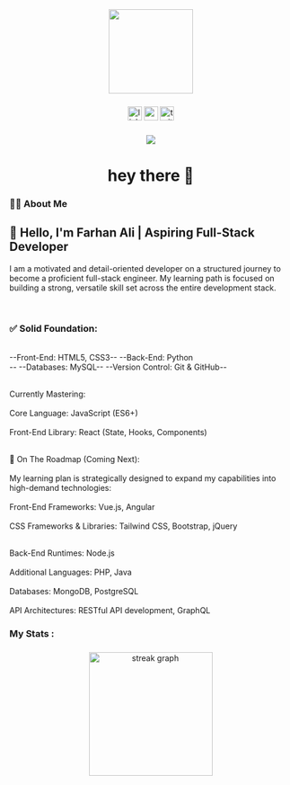 <div align="center">
  <img height="150" src="https://media.giphy.com/media/M9gbBd9nbDrOTu1Mqx/giphy.gif"  />
</div>

###

<div align="center">
  <img src="https://img.shields.io/static/v1?message=LinkedIn&logo=linkedin&label=&color=0077B5&logoColor=white&labelColor=&style=for-the-badge" height="25" alt="linkedin logo"  />
  <img src="https://img.shields.io/static/v1?message=Youtube&logo=youtube&label=&color=FF0000&logoColor=white&labelColor=&style=for-the-badge" height="25" alt="youtube logo"  />
  <img src="https://img.shields.io/static/v1?message=Twitter&logo=twitter&label=&color=1DA1F2&logoColor=white&labelColor=&style=for-the-badge" height="25" alt="twitter logo"  />
</div>

###

<div align="center">
  <img src="https://visitor-badge.laobi.icu/badge?page_id=maurodesouza.maurodesouza&"  />
</div>

###

<h1 align="center">hey there 👋</h1>

###

<h3 align="left">👩‍💻  About Me</h3>

###

 <h2 align="left">👋 Hello, I'm Farhan Ali | Aspiring Full-Stack Developer <br></h2>
<p>I am a motivated and detail-oriented developer on a structured journey to become a proficient full-stack engineer. My learning path is focused on building a strong, versatile skill set across the entire development stack.<br>

<br><h3>✅ Solid Foundation:<br></h3>
<br>--Front-End: HTML5, CSS3--
--Back-End: Python<br>--
--Databases: MySQL--
--Version Control: Git & GitHub--<br>

<br>Currently Mastering:<br>
<br>Core Language: JavaScript (ES6+)<br>
<br>Front-End Library: React (State, Hooks, Components)<br>

<br>🎯 On The Roadmap (Coming Next):<br>
<br>My learning plan is strategically designed to expand my capabilities into high-demand technologies:<br>
<br>Front-End Frameworks: Vue.js, Angular<br>
<br>CSS Frameworks & Libraries: Tailwind CSS, Bootstrap, jQuery<br>

<br>Back-End Runtimes: Node.js<br>
<br>Additional Languages: PHP, Java<br>
<br>Databases: MongoDB, PostgreSQL<br>
<br>API Architectures: RESTful API development, GraphQL<br>

###


###

<h3 align="left">   My Stats :</h3>

###

<div align="center">
  <img src="https://streak-stats.demolab.com?user=maurodesouza&locale=en&mode=daily&theme=dark&hide_border=false&border_radius=5&order=3" height="220" alt="streak graph"  />
</div>

###
